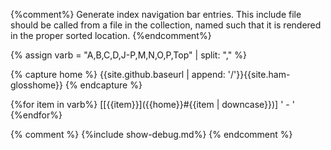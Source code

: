 {%comment%}
  Generate index navigation bar entries.
  This include file should be called from a file in the
  collection, named such that it is rendered in the proper
  sorted location.
{%endcomment%}

{% assign varb = "A,B,C,D,J-P,M,N,O,P,Top" | split: "," %}

{% capture home %}
{{site.github.baseurl | append: '/'}}{{site.ham-glosshome}}
{% endcapture %}

{%for item in varb%}
[[{{item}}]({{home}}#{{item | downcase}})] ' - '
{%endfor%}

{% comment %}
{%include show-debug.md%}
{% endcomment %}
